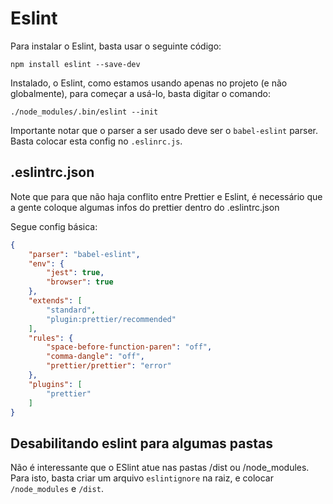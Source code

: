 # Eslint

Para instalar o Eslint, basta usar o seguinte código:

``` console
npm install eslint --save-dev
```

Instalado, o Eslint, como estamos usando apenas no projeto (e não globalmente), para começar a usá-lo, basta digitar o comando:

``` batch
./node_modules/.bin/eslint --init
```

Importante notar que o parser a ser usado deve ser o `babel-eslint` parser. Basta colocar esta config no `.eslinrc.js`.  

## .eslintrc.json

Note que para que não haja conflito entre Prettier e Eslint, é necessário que a gente coloque algumas infos do prettier dentro do .eslintrc.json

Segue config básica:

``` json
{
    "parser": "babel-eslint",
    "env": {
        "jest": true,
        "browser": true
    },
    "extends": [
        "standard",
        "plugin:prettier/recommended"
    ],
    "rules": {
        "space-before-function-paren": "off",
        "comma-dangle": "off",
        "prettier/prettier": "error"
    },
    "plugins": [
        "prettier"
    ]
}
```

## Desabilitando eslint para algumas pastas

Não é interessante que o ESlint atue nas pastas /dist ou /node_modules.
Para isto, basta criar um arquivo `eslintignore` na raiz, e colocar `/node_modules` e `/dist`.
